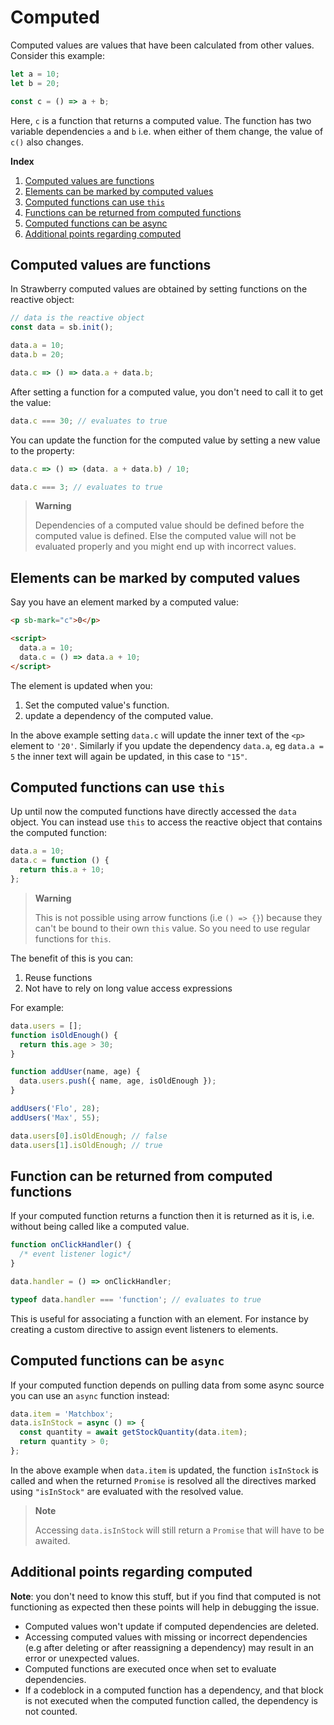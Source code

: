 # Computed

Computed values are values that have been calculated from other values. Consider this example:

```javascript
let a = 10;
let b = 20;

const c = () => a + b;
```

Here, `c` is a function that returns a computed value. The function has two
variable dependencies `a` and `b` i.e. when either of them change, the value of
`c()` also changes.

**Index**

1. [Computed values are functions](#computed-values-are-functions)
2. [Elements can be marked by computed values](#elements-can-be-marked-by-computed-values)
3. [Computed functions can use `this`](#computed-functions-can-use-this)
4. [Functions can be returned from computed functions](#function-can-be-returned-from-computed-functions)
5. [Computed functions can be async](#computed-functions-can-be-async)
6. [Additional points regarding computed](#additional-points-regarding-computed)

## Computed values are functions

In Strawberry computed values are obtained by setting functions on the reactive object:

```javascript
// data is the reactive object
const data = sb.init();

data.a = 10;
data.b = 20;

data.c => () => data.a + data.b;
```

After setting a function for a computed value, you don't need to call it to get
the value:

```javascript
data.c === 30; // evaluates to true
```

You can update the function for the computed value by setting a new value to the
property:

```javascript
data.c => () => (data. a + data.b) / 10;

data.c === 3; // evaluates to true
```

> **Warning**
>
> Dependencies of a computed value should be defined before the computed value
> is defined. Else the computed value will not be evaluated properly and you
> might end up with incorrect values.

## Elements can be marked by computed values

Say you have an element marked by a computed value:

```html
<p sb-mark="c">0</p>

<script>
  data.a = 10;
  data.c = () => data.a + 10;
</script>
```

The element is updated when you:

1. Set the computed value's function.
2. update a dependency of the computed value.

In the above example setting `data.c` will update the inner text of the `<p>`
element to `'20'`. Similarly if you update the dependency `data.a`, eg
`data.a = 5` the inner text will again be updated, in this case to `"15"`.

## Computed functions can use `this`

Up until now the computed functions have directly accessed the `data` object. You
can instead use `this` to access the reactive object that contains the computed
function:

```javascript
data.a = 10;
data.c = function () {
  return this.a + 10;
};
```

> **Warning**
>
> This is not possible using arrow functions (i.e `() => {}`) because they can't
> be bound to their own `this` value. So you need to use regular functions for
> `this`.

The benefit of this is you can:

1. Reuse functions
2. Not have to rely on long value access expressions

For example:

```javascript
data.users = [];
function isOldEnough() {
  return this.age > 30;
}

function addUser(name, age) {
  data.users.push({ name, age, isOldEnough });
}

addUsers('Flo', 28);
addUsers('Max', 55);

data.users[0].isOldEnough; // false
data.users[1].isOldEnough; // true
```

## Function can be returned from computed functions

If your computed function returns a function then it is returned as it is, i.e.
without being called like a computed value.

```javascript
function onClickHandler() {
  /* event listener logic*/
}

data.handler = () => onClickHandler;

typeof data.handler === 'function'; // evaluates to true
```

This is useful for associating a function with an element. For instance by
creating a custom directive to assign event listeners to elements.

## Computed functions can be `async`

If your computed function depends on pulling data from some async source you
can use an `async` function instead:

```javascript
data.item = 'Matchbox';
data.isInStock = async () => {
  const quantity = await getStockQuantity(data.item);
  return quantity > 0;
};
```

In the above example when `data.item` is updated, the function `isInStock` is
called and when the returned `Promise` is resolved all the directives marked
using `"isInStock"` are evaluated with the resolved value.

> **Note**
>
> Accessing `data.isInStock` will still return a `Promise` that will have to be
> awaited.

## Additional points regarding computed

**Note**: you don't need to know this stuff, but if you find that computed is not
functioning as expected then these points will help in debugging the issue.

- Computed values won't update if computed dependencies are deleted.
- Accessing computed values with missing or incorrect dependencies (e.g after
  deleting or after reassigning a dependency) may result in an error or
  unexpected values.
- Computed functions are executed once when set to evaluate dependencies.
- If a codeblock in a computed function has a dependency, and that block is not
  executed when the computed function called, the dependency is not counted.
